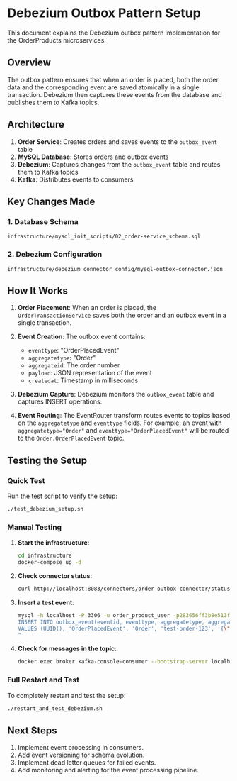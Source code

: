 # Debezium Outbox Pattern Setup

This document explains the Debezium outbox pattern implementation for the OrderProducts microservices.

## Overview

The outbox pattern ensures that when an order is placed, both the order data and the corresponding event are saved atomically in a single transaction. Debezium then captures these events from the database and publishes them to Kafka topics.

## Architecture

1. **Order Service**: Creates orders and saves events to the `outbox_event` table
2. **MySQL Database**: Stores orders and outbox events
3. **Debezium**: Captures changes from the `outbox_event` table and routes them to Kafka topics
4. **Kafka**: Distributes events to consumers

## Key Changes Made

### 1. Database Schema
`infrastructure/mysql_init_scripts/02_order-service_schema.sql`

### 2. Debezium Configuration
`infrastructure/debezium_connector_config/mysql-outbox-connector.json`

## How It Works

1. **Order Placement**: When an order is placed, the `OrderTransactionService` saves both the order and an outbox event in a single transaction.

2. **Event Creation**: The outbox event contains:
   - `eventtype`: "OrderPlacedEvent"
   - `aggregatetype`: "Order"
   - `aggregateid`: The order number
   - `payload`: JSON representation of the event
   - `createdat`: Timestamp in milliseconds

3. **Debezium Capture**: Debezium monitors the `outbox_event` table and captures INSERT operations.

4. **Event Routing**: The EventRouter transform routes events to topics based on the `aggregatetype` and `eventtype` fields. For example, an event with `aggregatetype="Order"` and `eventtype="OrderPlacedEvent"` will be routed to the `Order.OrderPlacedEvent` topic.

## Testing the Setup

### Quick Test

Run the test script to verify the setup:

```bash
./test_debezium_setup.sh
```

### Manual Testing

1. **Start the infrastructure**:
   ```bash
   cd infrastructure
   docker-compose up -d
   ```

2. **Check connector status**:
   ```bash
   curl http://localhost:8083/connectors/order-outbox-connector/status | jq
   ```

3. **Insert a test event**:
   ```bash
   mysql -h localhost -P 3306 -u order_product_user -p283656ff3b8e513f order_product_db -e "
   INSERT INTO outbox_event(eventid, eventtype, aggregatetype, aggregateid, payload, createdat)  
   VALUES (UUID(), 'OrderPlacedEvent', 'Order', 'test-order-123', '{\"orderNumber\":\"test-order-123\"}', UNIX_TIMESTAMP(NOW(3)) * 1000);
   "
   ```

4. **Check for messages in the topic**:
   ```bash
   docker exec broker kafka-console-consumer --bootstrap-server localhost:29092 --topic outbox.event.Order --from-beginning --max-messages 1
   ```

### Full Restart and Test

To completely restart and test the setup:

```bash
./restart_and_test_debezium.sh
```

## Next Steps

1. Implement event processing in consumers.
2. Add event versioning for schema evolution.
3. Implement dead letter queues for failed events.
4. Add monitoring and alerting for the event processing pipeline.